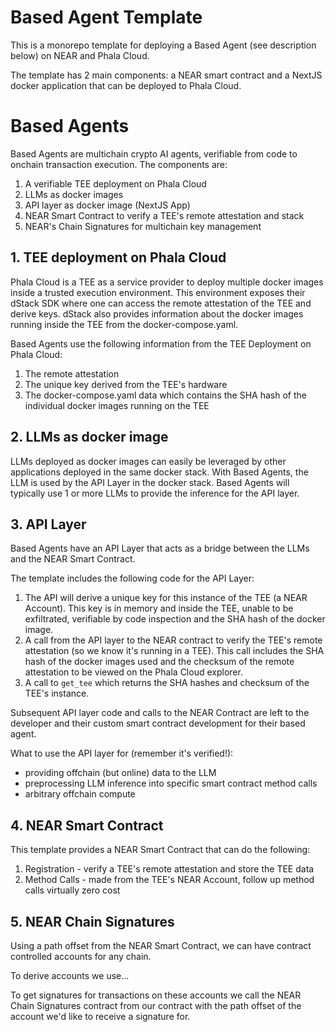 # Based Agent Template

This is a monorepo template for deploying a Based Agent (see description below) on NEAR and Phala Cloud.

The template has 2 main components: a NEAR smart contract and a NextJS docker application that can be deployed to Phala Cloud.

# Based Agents

Based Agents are multichain crypto AI agents, verifiable from code to onchain transaction execution. The components are:
1. A verifiable TEE deployment on Phala Cloud
1. LLMs as docker images
1. API layer as docker image (NextJS App)
1. NEAR Smart Contract to verify a TEE's remote attestation and stack
1. NEAR's Chain Signatures for multichain key management 

## 1. TEE deployment on Phala Cloud 

Phala Cloud is a TEE as a service provider to deploy multiple docker images inside a trusted execution environment. This environment exposes their dStack SDK where one can access the remote attestation of the TEE and derive keys. dStack also provides information about the docker images running inside the TEE from the docker-compose.yaml.

Based Agents use the following information from the TEE Deployment on Phala Cloud:
1. The remote attestation
1. The unique key derived from the TEE's hardware
1. The docker-compose.yaml data which contains the SHA hash of the individual docker images running on the TEE

## 2. LLMs as docker image

LLMs deployed as docker images can easily be leveraged by other applications deployed in the same docker stack. With Based Agents, the LLM is used by the API Layer in the docker stack. Based Agents will typically use 1 or more LLMs to provide the inference for the API layer. 

## 3. API Layer

Based Agents have an API Layer that acts as a bridge between the LLMs and the NEAR Smart Contract.

The template includes the following code for the API Layer:
1. The API will derive a unique key for this instance of the TEE (a NEAR Account). This key is in memory and inside the TEE, unable to be exfiltrated, verifiable by code inspection and the SHA hash of the docker image.
2. A call from the API layer to the NEAR contract to verify the TEE's remote attestation (so we know it's running in a TEE). This call includes the SHA hash of the docker images used and the checksum of the remote attestation to be viewed on the Phala Cloud explorer.
3. A call to `get_tee` which returns the SHA hashes and checksum of the TEE's instance.

Subsequent API layer code and calls to the NEAR Contract are left to the developer and their custom smart contract development for their based agent.

What to use the API layer for (remember it's verified!):
- providing offchain (but online) data to the LLM
- preprocessing LLM inference into specific smart contract method calls
- arbitrary offchain compute

## 4. NEAR Smart Contract

This template provides a NEAR Smart Contract that can do the following:
1. Registration - verify a TEE's remote attestation and store the TEE data
1. Method Calls - made from the TEE's NEAR Account, follow up method calls virtually zero cost

## 5. NEAR Chain Signatures

Using a path offset from the NEAR Smart Contract, we can have contract controlled accounts for any chain.

To derive accounts we use...

To get signatures for transactions on these accounts we call the NEAR Chain Signatures contract from our contract with the path offset of the account we'd like to receive a signature for.

